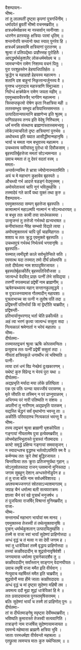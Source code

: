 वैशम्पायनः-  
भीष्मः-  
तां तु लालपतीं दृष्ट्वा कृपणां पुत्रगर्धिनीम् ।  
धर्मादपेतं ब्रुवतीं भीष्मो वचनमब्रवीत् ॥  
क्षत्रधर्ममवेक्षस्व मा नस्सर्वान् व्यनीनशः ॥  
धारणेन व्रतस्याहुः क्षत्रियाः परमां धृतिम् ॥  
शन्तनोरपि सन्तानो यथा स्यात् पुनरेव हि ।  
क्षत्रधर्मं प्रवक्ष्यामि क्षत्रियाणां पुरातनम् ॥  
श्रुत्वा तं प्रतिपद्येथाः प्राज्ञैस्सह पुरोहितैः ।  
आपद्धर्मार्थकुशलैर् लोकधर्ममवेक्ष्य च ॥  
जामचग्न्येन रामेण निशाम्य वचनं पितुः ।  
पुरा परशुहस्तेन हेहयाधिपतिर्हतः ॥  
क्रुद्धेन च महाप्राज्ञे हेहयस्य महात्मनः ।   
शतानि दश बाहूनां निकृत्तान्यर्जुनस्य वै ॥  
पुनश्च धनुरादाय महास्त्राणि विमुञ्चता ।  
निर्दग्धं क्षत्रमेकेन रामेण  जयता महीम् ॥  
एवमुच्चावचैरस्त्रैर् भार्गवेण महात्मना ।  
त्रिस्सप्तकृत्वो रोषेण कृता निःक्षत्रिया मही ॥  
ततस्सम्भूय सम्भूय क्षत्रियाभिस्समन्ततः ।   
उत्पादितान्यपत्यानि ब्राह्मणेभ्य इति श्रुतम् ॥  
पाणिग्राहस्य तनय इति वेदेषु निश्चितम् ।  
धर्मं मनसि संस्थाप्य ब्राह्मणांस्तास्समभ्ययुः ।  
लोकेऽप्याचरितो दृष्टः क्षत्रियाणां पुनर्भवः ॥  
अथोचथ्य इति ख्यात आसीद्धीमान्महानृषिः ।  
भार्या च ममता नाम बभूवास्य महात्मनः ॥  
उचथ्यस्य यवीयांस्तु पुरोधा यो दिवौकसाम् ।  
बृहस्पतिर्बृहत्तेजा ममतां सोऽभ्यमन्यत ॥  
उवाच ममता तं तु देवरं वदतां वरम् ॥  
ममता-  
अन्तर्वत्न्यस्मि ते भ्रात्रा ज्येष्ठेनारम्यतामिति ।  
अयं च मे महाभाग कुक्षावेव बृहस्पते ॥  
औचथ्यो गर्भ आदत्ते षडङ्गं वेदमुत्तमम् ।  
अमोयरेतास्त्वं चापि नूनं भवितुमर्हसि ।  
तस्मादेवं गते कार्ये यथा युक्तं तथा कुरु ॥  
वैशम्पायनः-  
एवमुक्तस्तदा सम्यग् बृहत्तेजा बृहस्पतिः ।  
कामात्मानं महाऽत्मपि नात्मानं न सोऽभ्यधारयत् ॥  
स बभूव ततः कामी तया सार्धमकामया ।  
उत्सृजन्तं तु तत्तेजो गर्भस्थो ह्यभ्यभाषत ॥  
कनीयांस्तात नैवेह सम्भवो विद्यते त्वया ।  
अमोघशुक्लस्त्वं चापि पूर्वं चाहमिहागतः ॥  
शशाप च ततः क्रुद्ध एवमुक्तो बृहस्पतिः ।  
उचथ्यपुत्रं गर्भस्थं निर्भर्त्स्य भगवानृषिः ॥  
बृहस्पतिः-  
यस्मात् त्वमीदृशे काले सर्वभूतेप्सिते सति ।  
एवमात्थ यदा तस्मात् तमो दीर्घं प्रवेक्ष्यसि ॥  
ततो दीर्घतमा नाम शापादृषिरजायत ।  
बृहस्पतेर्बृहत्कीर्तेर् बृहस्पतिरिवौजसा ॥  
जात्यन्धो वेदवित् प्राज्ञः पत्नीं लेभे सविद्यया ।  
तरुणीं रुपसम्पन्नां प्रद्वेषीं नाम ब्राह्मणीम् ॥  
ऋषेरुचथ्यस्य महान् सन्तानकुलवृद्धये ।  
स पुत्रञ्जनयामास गौतमादीन् महायशाः ॥  
पुत्रलाभाच्च सा पत्नी न तुतोष पतिं तदा ॥  
प्रद्विषन्तीं पतिर्भार्यां किं मां द्वेष्टीति चाब्रवीत् ।  
प्रद्विषन्ती-  
प्रतिभार्यानुभरणाद् भर्ता चेति प्रकीर्त्यते ॥  
अहं त्वा भरणं कृत्वा जात्यन्धं ससुता सदा ।  
नित्यकालं श्रमेणार्ता न भरेयं महातपः ॥  
भीष्मः-  
दीर्घतमाः-  
तस्मास्तद्वचनं श्रुत्वा ऋषिः कोपसमन्वितः ।  
प्रत्युवाच ततः पत्नीं प्रद्वेषीं ससुतां तदा ।  
नीयतां क्षत्रियकुले धनार्थीभ त्वं भविष्यति ॥  
पत्नी-  
त्वया दत्तं धनं विप्र नेच्छेयं दुःखकारणम् ।  
यथेष्टं कुरु विप्रेन्द्र न भेरयं पुरा यथा ॥  
दीर्घतमाः-  
अद्यप्रभृति मर्यादा मया लोके प्रतिष्ठिता ।  
एक एव पतिः पत्न्या यावज्जीवं परायणम् ॥  
मृते जीवति वा तस्मिन् न परं प्राप्नुयान्नरम् ।  
अभिगम्य परं नारी पतिष्यति न संशयः ॥  
अपतीनां तु नारीणाम् अद्यप्रभृति पातकम् ।  
यद्यस्ति चेद्धनं सर्वं वृथाभोगा भवन्तु ताः ॥  
अकीर्तिः परिवादाश्च नित्यकालं भवन्तु वै ॥  
भीष्मः-  
तस्य तद्वचनं श्रुत्वा ब्राह्मणी भृशकोपिता ।  
गङ्गायां नीयतामेष पुत्रा इत्येवमब्रवीत् ॥  
लोभमोहाभिभूतास्ते पुत्रास्तं गौतमादयः ।  
काष्टे समृद्धे प्रक्षिप्य गङ्गायां समवासृजन् ।  
न स्यादन्धश्च वृद्धश्च भर्तव्योऽयमिति स्म वै ॥  
कर्मण्यथ ततः क्रूरे तेषां बुद्धिरजायत ।  
चिन्तयित्वा ततः क्रूराः प्रतिजग्मुर्यथा गृहान् ॥  
सोऽनुस्रोतस्तदा राजन् प्लवमानो मुनिस्तदा ।  
जगाम सुबहून् देशान् अन्धस्तेनोडुपेन ह ॥  
तं तु राजा बलि नाम सर्वधर्मविशारदः ।  
अपश्यन्मज्जनगतं स्रोतसाऽभ्याशमागतम् ॥  
जग्राह चैनं धर्मात्मा बली सत्यपराक्रमः ।  
ज्ञात्वा चैनं वरं वव्रे पुत्रार्थं मनुजर्षभ ॥  
तं पूजयित्वा राजर्षिर् विश्रान्तं मुनिमब्रवीत् ॥  
राजा-  
भीष्मः-  
सन्तानार्थं महाभाग भार्यायां मम मानद ।  
एवमुक्तस्स तेजस्वी तं तथेत्युक्तवानृषिः ॥  
पुत्रान् धर्मार्थकुशलान् उत्पादयितुमर्हसि ।  
तस्मै स राजा स्वां भार्यां सुदेष्णां प्राहिणोत्तदा ॥  
अन्धं वृद्धं च तं मत्वा न सा देवी जगाम ह ।  
स्वां तु धात्रेयिकां तस्मै वृद्धाय प्राहिणोत्तदा ॥  
तस्यां काक्षीवदादीन् स शूद्रयोनावृषिर्वशी ।  
जनयामास धर्मात्मा पुत्रानेकादशैव तु ॥  
काक्षीवदादीन् सर्वांस्तान् साङ्गान् वेदानघीयतः ।  
उवाच तमृषिं राजा ममैत इति वीर्यवान् ।  
नेत्युवाच महर्षिस्तं ममैत इति चाब्रवीत् ॥  
शूद्रयोनौ मया हीमे जाताः काक्षीवदादयः ॥  
अन्धं वृद्धं च मां दृष्ट्वा सुदेष्णा महिषी तव ।  
अवमत्य ददौ मूढा शूद्रां धात्रेयिकां हि मे ॥  
ततः प्रसादयामास पुनस्तमृषिसत्तमम् ।  
बलिः सुदेष्णां भार्यां च तस्मै तां प्राहिणोत् पुनः ॥  
दीर्घतमाः-  
तां स दीर्घतमाङ्गेषु स्पृष्ट्वा देवीमथाब्रवीत् ।  
भविष्यति कुमारास्ते तेजस्वी सत्यवागिति ।  
तत्राङ्गो नाम राजर्षिस् सुदेष्णायामजायत ॥  
एवमन्ये महेष्वासा ब्राह्मणैः क्षत्रिया भुवि ।  
जाताः परमधर्मज्ञा वीर्यवन्तो महाबलाः ॥  
एतछ्रुत्वा त्वमप्यत्र मातः कुरु यथेप्सितम् ॥ ॥  

